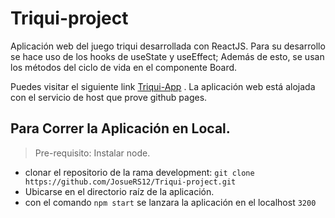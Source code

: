 # Triqui-project
Aplicación web del juego triqui desarrollada con ReactJS.
Para su desarrollo se hace uso de los hooks de useState y useEffect; Además de esto, se usan los métodos del ciclo de vida en el componente Board.

Puedes visitar el siguiente link [Triqui-App](https://josuers12.github.io/Triqui-project/) . 
La aplicación web está alojada con el servicio de host que prove github pages.

## Para Correr la Aplicación en Local.
> Pre-requisito: Instalar node.
- clonar el repositorio de la rama development: `git clone https://github.com/JosueRS12/Triqui-project.git`
- Ubicarse en el directorio raíz de la aplicación.
- con el comando `npm start` se lanzara la aplicación en el localhost `3200`




